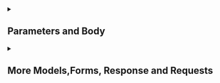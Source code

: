 <details>
<summary> <h2>Parameters and Body</h2></summary>
<a href="https://github.com/Mubeen-Ahmad/FASTAPI/blob/main/1_Parameters_and_Header_Body/1_Basic_Syntax_and_Path_Parameters.ipynb">Path Perameters and Types</a><br>
<a href="https://github.com/Mubeen-Ahmad/FASTAPI/blob/main/1_Parameters_and_Header_Body/2_Query_Parameters.ipynb">Query Perameters, Type Hinting and Type Conversion</a><br><a href="https://github.com/Mubeen-Ahmad/FASTAPI/blob/main/1_Parameters_and_Header_Body/3_Body_Request.ipynb">Body Request</a>
<br><a href="https://github.com/Mubeen-Ahmad/FASTAPI/blob/main/1_Parameters_and_Header_Body/4_Query_Validation_and_Metadata_Annotated.ipynb">Query Validations and Metadata Annotated</a><br>
<a href="https://github.com/Mubeen-Ahmad/FASTAPI/blob/main/1_Parameters_and_Header_Body/5_Numeric_Validations_and_Differences.ipynb">Numeric Validations and Differences in Parameters</a>
<br>
<a href="https://github.com/Mubeen-Ahmad/FASTAPI/blob/main/1_Parameters_and_Header_Body/6_Multiple_Body_and_Fields.ipynb">Multiple Body and Fields</a>
<br>
<a href="https://github.com/Mubeen-Ahmad/FASTAPI/blob/main/1_Parameters_and_Header_Body/7_More_Body_Models_and_Nested_Body.ipynb">List,Set,Httpurl in Body and Nested Body</a>
<br>
</details>

<details>
<summary> <h2>More Models,Forms, Response and Requests</h2></summary>
   <a href="https://github.com/Mubeen-Ahmad/FASTAPI/blob/main/2_Response_Requests/1_MODELS.ipynb">Create and Login User Basic Simple Example</a><br>
<a href="https://github.com/Mubeen-Ahmad/FASTAPI/blob/main/2_Response_Requests/2_Response_Model_Return.ipynb">Return Responses</a>
</details>
